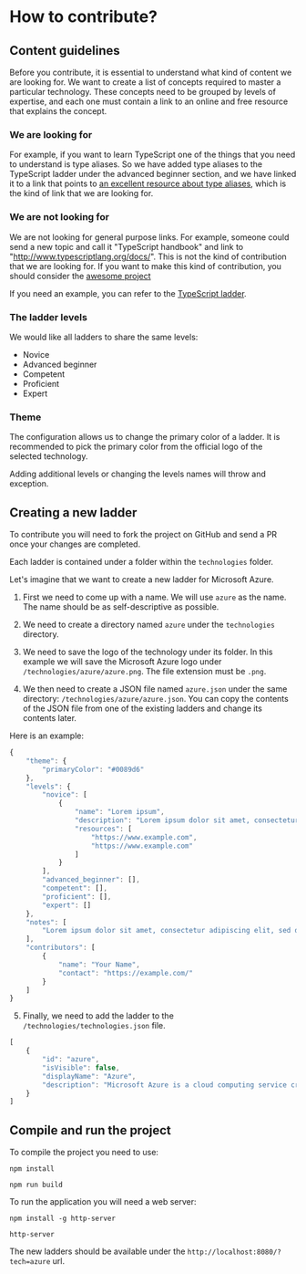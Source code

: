 # How to contribute?

## Content guidelines

Before you contribute, it is essential to understand what kind of content we are looking for. We want to create a list of concepts required to master a particular technology. These concepts need to be grouped by levels of expertise, and each one must contain a link to an online and free resource that explains the concept.

### We are looking for
For example, if you want to learn TypeScript one of the things that you need to understand is type aliases. So we have added type aliases to the TypeScript ladder under the advanced beginner section, and we have linked it to a link that points to [an excellent resource about type aliases](http://www.typescriptlang.org/docs/handbook/advanced-types.html#type-aliases), which is the kind of link that we are looking for. 

### We are not looking for
We are not looking for general purpose links. For example, someone could send a new topic and call it "TypeScript handbook" and link to "http://www.typescriptlang.org/docs/". This is not the kind of contribution that we are looking for. If you want to make this kind of contribution, you should consider the [awesome project](https://github.com/sindresorhus/awesome)

If you need an example, you can refer to the [TypeScript ladder](http://www.techladder.io/?tech=typescript).

### The ladder levels
We would like all ladders to share the same levels:

- Novice
- Advanced beginner
- Competent
- Proficient
- Expert

### Theme
The configuration allows us to change the primary color of a ladder. It is recommended to pick the primary color from the official logo of the selected technology.

Adding additional levels or changing the levels names will throw and exception.

## Creating a new ladder

To contribute you will need to fork the project on GitHub and send a PR once your changes are completed.

Each ladder is contained under a folder within the `technologies` folder.

Let's imagine that we want to create a new ladder for Microsoft Azure. 

1. First we need to come up with a name. We will use `azure` as the name. The name should be as self-descriptive as possible.

2. We need to create a directory named `azure` under the `technologies` directory.

3. We need to save the logo of the technology under its folder. In this example we will save the Microsoft Azure logo under `/technologies/azure/azure.png`. The file extension must be `.png`.

4. We then need to create a JSON file named `azure.json` under the same directory: `/technologies/azure/azure.json`. You can copy the contents of the JSON file from one of the existing ladders and change its contents later.

Here is an example:

```js
{
    "theme": {
        "primaryColor": "#0089d6"
    },
    "levels": {
        "novice": [
            {
                "name": "Lorem ipsum",
                "description": "Lorem ipsum dolor sit amet, consectetur adipiscing elit, sed do eiusmod tempor incididunt ut labore et dolore magna aliqua.",
                "resources": [
                    "https://www.example.com",
                    "https://www.example.com"
                ]
            }
        ],
        "advanced_beginner": [],
        "competent": [],
        "proficient": [],
        "expert": []
    },
    "notes": [
        "Lorem ipsum dolor sit amet, consectetur adipiscing elit, sed do eiusmod tempor incididunt ut labore et dolore magna aliqua."
    ],
    "contributors": [
        {
            "name": "Your Name",
            "contact": "https://example.com/"
        }
    ]
}
```

5. Finally, we need to add the ladder to the `/technologies/technologies.json` file. 

```js
[
    {
        "id": "azure",
        "isVisible": false,
        "displayName": "Azure",
        "description": "Microsoft Azure is a cloud computing service created by Microsoft for building, testing, deploying, and managing applications and services through a global network of Microsoft-managed data centers."
    }
]
```

## Compile and run the project

To compile the project you need to use:

```
npm install
```

```
npm run build
```

To run the application you will need a web server:

```
npm install -g http-server
```

```
http-server
```

The new ladders should be available under the `http://localhost:8080/?tech=azure` url.
